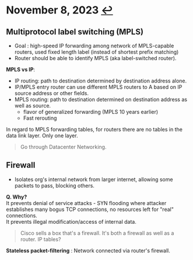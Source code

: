 # November 8, 2023 [↩](../Contents/CN.md)

## Multiprotocol label switching (MPLS)
- Goal : high-speed IP forwarding among network of MPLS-capable routers, used fixed length label (instead of shortest prefix matching)
- Router should be able to identify MPLS (aka label-switched router).  

**MPLS vs IP**:
- IP routing: path to destination determined by destination address alone.
- IP/MPLS entry router can use different MPLS routers to A based on IP source address or other fields.
- MPLS routing: path to destination determined on destination address as well as source.
    - flavor of generalized forwarding (MPLS 10 years earlier)
    - Fast rerouting

In regard to MPLS forwarding tables, for routers there are no tables in the data link layer. Only one layer.

> Go through Datacenter Networking.

## Firewall
- Isolates org's internal network from larger internet, allowing some packets to pass, blocking others.

**Q. Why?**  
It prevents denial of service attacks - SYN flooding where attacker establishes many bogus TCP connections, no resources left for "real" connections.  
It prevents illegal modification/access of internal data.    

> Cisco sells a box that's a firewall. It's both a firewall as well as a router. IP tables?

**Stateless packet-filtering** : Network connected via router's firewall.